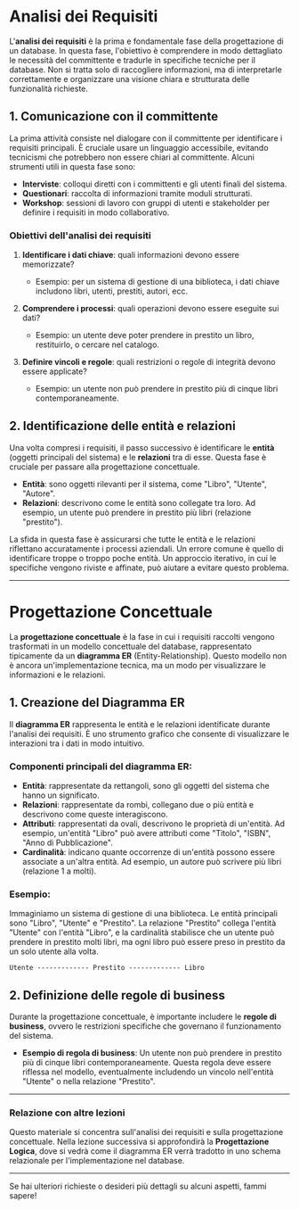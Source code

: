 # Analisi dei Requisiti

L'**analisi dei requisiti** è la prima e fondamentale fase della progettazione di un database. In questa fase, l'obiettivo è comprendere in modo dettagliato le necessità del committente e tradurle in specifiche tecniche per il database. Non si tratta solo di raccogliere informazioni, ma di interpretarle correttamente e organizzare una visione chiara e strutturata delle funzionalità richieste.

## 1. Comunicazione con il committente

La prima attività consiste nel dialogare con il committente per identificare i requisiti principali. È cruciale usare un linguaggio accessibile, evitando tecnicismi che potrebbero non essere chiari al committente. Alcuni strumenti utili in questa fase sono:

- **Interviste**: colloqui diretti con i committenti e gli utenti finali del sistema.
- **Questionari**: raccolta di informazioni tramite moduli strutturati.
- **Workshop**: sessioni di lavoro con gruppi di utenti e stakeholder per definire i requisiti in modo collaborativo.

### Obiettivi dell'analisi dei requisiti

1. **Identificare i dati chiave**: quali informazioni devono essere memorizzate?
   - Esempio: per un sistema di gestione di una biblioteca, i dati chiave includono libri, utenti, prestiti, autori, ecc.
   
2. **Comprendere i processi**: quali operazioni devono essere eseguite sui dati?
   - Esempio: un utente deve poter prendere in prestito un libro, restituirlo, o cercare nel catalogo.

3. **Definire vincoli e regole**: quali restrizioni o regole di integrità devono essere applicate?
   - Esempio: un utente non può prendere in prestito più di cinque libri contemporaneamente.

## 2. Identificazione delle entità e relazioni

Una volta compresi i requisiti, il passo successivo è identificare le **entità** (oggetti principali del sistema) e le **relazioni** tra di esse. Questa fase è cruciale per passare alla progettazione concettuale.

- **Entità**: sono oggetti rilevanti per il sistema, come "Libro", "Utente", "Autore".
- **Relazioni**: descrivono come le entità sono collegate tra loro. Ad esempio, un utente può prendere in prestito più libri (relazione "prestito").

La sfida in questa fase è assicurarsi che tutte le entità e le relazioni riflettano accuratamente i processi aziendali. Un errore comune è quello di identificare troppe o troppo poche entità. Un approccio iterativo, in cui le specifiche vengono riviste e affinate, può aiutare a evitare questo problema.

---

# Progettazione Concettuale

La **progettazione concettuale** è la fase in cui i requisiti raccolti vengono trasformati in un modello concettuale del database, rappresentato tipicamente da un **diagramma ER** (Entity-Relationship). Questo modello non è ancora un'implementazione tecnica, ma un modo per visualizzare le informazioni e le relazioni.

## 1. Creazione del Diagramma ER

Il **diagramma ER** rappresenta le entità e le relazioni identificate durante l'analisi dei requisiti. È uno strumento grafico che consente di visualizzare le interazioni tra i dati in modo intuitivo.

### Componenti principali del diagramma ER:

- **Entità**: rappresentate da rettangoli, sono gli oggetti del sistema che hanno un significato.
- **Relazioni**: rappresentate da rombi, collegano due o più entità e descrivono come queste interagiscono.
- **Attributi**: rappresentati da ovali, descrivono le proprietà di un'entità. Ad esempio, un'entità "Libro" può avere attributi come "Titolo", "ISBN", "Anno di Pubblicazione".
- **Cardinalità**: indicano quante occorrenze di un'entità possono essere associate a un'altra entità. Ad esempio, un autore può scrivere più libri (relazione 1 a molti).

### Esempio:

Immaginiamo un sistema di gestione di una biblioteca. Le entità principali sono "Libro", "Utente" e "Prestito". La relazione "Prestito" collega l'entità "Utente" con l'entità "Libro", e la cardinalità stabilisce che un utente può prendere in prestito molti libri, ma ogni libro può essere preso in prestito da un solo utente alla volta.

```
Utente ------------- Prestito ------------- Libro
```

## 2. Definizione delle regole di business

Durante la progettazione concettuale, è importante includere le **regole di business**, ovvero le restrizioni specifiche che governano il funzionamento del sistema.

- **Esempio di regola di business**: Un utente non può prendere in prestito più di cinque libri contemporaneamente. Questa regola deve essere riflessa nel modello, eventualmente includendo un vincolo nell'entità "Utente" o nella relazione "Prestito".

---

### Relazione con altre lezioni

Questo materiale si concentra sull'analisi dei requisiti e sulla progettazione concettuale. Nella lezione successiva si approfondirà la **Progettazione Logica**, dove si vedrà come il diagramma ER verrà tradotto in uno schema relazionale per l'implementazione nel database.

---

Se hai ulteriori richieste o desideri più dettagli su alcuni aspetti, fammi sapere!